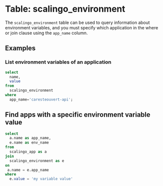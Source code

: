 # Table: scalingo_environment

The `scalingo_environment` table can be used to query information about environment variables, and you must specify which application in the where or join clause using the `app_name` column.

## Examples

### List environment variables of an application

```sql
select
  name,
  value
from
  scalingo_environment
where
  app_name='caresteouvert-api';
```

## Find apps with a specific environment variable value

```sql
select
  a.name as app_name,
  e.name as env_name
from
  scalingo_app as a
join
  scalingo_environment as e
on
 a.name = e.app_name
where
  e.value = 'my variable value'
```
